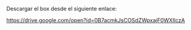 Descargar el box desde el siguiente enlace:

https://drive.google.com/open?id=0B7acmkJsCOSdZWpxajF0WXllczA
